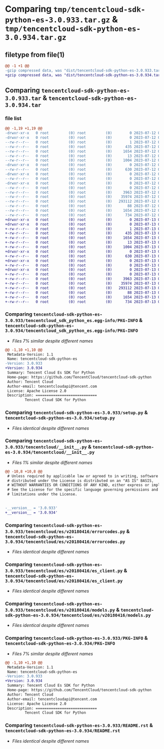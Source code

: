# Comparing `tmp/tencentcloud-sdk-python-es-3.0.933.tar.gz` & `tmp/tencentcloud-sdk-python-es-3.0.934.tar.gz`

## filetype from file(1)

```diff
@@ -1 +1 @@
-gzip compressed data, was "dist/tencentcloud-sdk-python-es-3.0.933.tar", last modified: Wed Jul 12 00:29:41 2023, max compression
+gzip compressed data, was "dist/tencentcloud-sdk-python-es-3.0.934.tar", last modified: Thu Jul 13 00:22:05 2023, max compression
```

## Comparing `tencentcloud-sdk-python-es-3.0.933.tar` & `tencentcloud-sdk-python-es-3.0.934.tar`

### file list

```diff
@@ -1,19 +1,19 @@
-drwxr-xr-x   0 root         (0) root         (0)        0 2023-07-12 00:29:41.000000 tencentcloud-sdk-python-es-3.0.933/
-drwxr-xr-x   0 root         (0) root         (0)        0 2023-07-12 00:29:41.000000 tencentcloud-sdk-python-es-3.0.933/tencentcloud_sdk_python_es.egg-info/
--rw-r--r--   0 root         (0) root         (0)        1 2023-07-12 00:29:41.000000 tencentcloud-sdk-python-es-3.0.933/tencentcloud_sdk_python_es.egg-info/dependency_links.txt
--rw-r--r--   0 root         (0) root         (0)      435 2023-07-12 00:29:41.000000 tencentcloud-sdk-python-es-3.0.933/tencentcloud_sdk_python_es.egg-info/SOURCES.txt
--rw-r--r--   0 root         (0) root         (0)     1654 2023-07-12 00:29:41.000000 tencentcloud-sdk-python-es-3.0.933/tencentcloud_sdk_python_es.egg-info/PKG-INFO
--rw-r--r--   0 root         (0) root         (0)       13 2023-07-12 00:29:41.000000 tencentcloud-sdk-python-es-3.0.933/tencentcloud_sdk_python_es.egg-info/top_level.txt
--rw-r--r--   0 root         (0) root         (0)     1004 2023-07-12 00:29:41.000000 tencentcloud-sdk-python-es-3.0.933/setup.py
-drwxr-xr-x   0 root         (0) root         (0)        0 2023-07-12 00:29:41.000000 tencentcloud-sdk-python-es-3.0.933/tencentcloud/
--rw-r--r--   0 root         (0) root         (0)      630 2023-07-12 00:29:41.000000 tencentcloud-sdk-python-es-3.0.933/tencentcloud/__init__.py
-drwxr-xr-x   0 root         (0) root         (0)        0 2023-07-12 00:29:41.000000 tencentcloud-sdk-python-es-3.0.933/tencentcloud/es/
--rw-r--r--   0 root         (0) root         (0)        0 2023-07-12 00:29:41.000000 tencentcloud-sdk-python-es-3.0.933/tencentcloud/es/__init__.py
-drwxr-xr-x   0 root         (0) root         (0)        0 2023-07-12 00:29:41.000000 tencentcloud-sdk-python-es-3.0.933/tencentcloud/es/v20180416/
--rw-r--r--   0 root         (0) root         (0)        0 2023-07-12 00:29:41.000000 tencentcloud-sdk-python-es-3.0.933/tencentcloud/es/v20180416/__init__.py
--rw-r--r--   0 root         (0) root         (0)     3963 2023-07-12 00:29:41.000000 tencentcloud-sdk-python-es-3.0.933/tencentcloud/es/v20180416/errorcodes.py
--rw-r--r--   0 root         (0) root         (0)    35974 2023-07-12 00:29:41.000000 tencentcloud-sdk-python-es-3.0.933/tencentcloud/es/v20180416/es_client.py
--rw-r--r--   0 root         (0) root         (0)   293112 2023-07-12 00:29:41.000000 tencentcloud-sdk-python-es-3.0.933/tencentcloud/es/v20180416/models.py
--rw-r--r--   0 root         (0) root         (0)       88 2023-07-12 00:29:41.000000 tencentcloud-sdk-python-es-3.0.933/setup.cfg
--rw-r--r--   0 root         (0) root         (0)     1654 2023-07-12 00:29:41.000000 tencentcloud-sdk-python-es-3.0.933/PKG-INFO
--rw-r--r--   0 root         (0) root         (0)      734 2023-07-12 00:29:41.000000 tencentcloud-sdk-python-es-3.0.933/README.rst
+drwxr-xr-x   0 root         (0) root         (0)        0 2023-07-13 00:22:05.000000 tencentcloud-sdk-python-es-3.0.934/
+drwxr-xr-x   0 root         (0) root         (0)        0 2023-07-13 00:22:05.000000 tencentcloud-sdk-python-es-3.0.934/tencentcloud_sdk_python_es.egg-info/
+-rw-r--r--   0 root         (0) root         (0)        1 2023-07-13 00:22:05.000000 tencentcloud-sdk-python-es-3.0.934/tencentcloud_sdk_python_es.egg-info/dependency_links.txt
+-rw-r--r--   0 root         (0) root         (0)      435 2023-07-13 00:22:05.000000 tencentcloud-sdk-python-es-3.0.934/tencentcloud_sdk_python_es.egg-info/SOURCES.txt
+-rw-r--r--   0 root         (0) root         (0)     1654 2023-07-13 00:22:05.000000 tencentcloud-sdk-python-es-3.0.934/tencentcloud_sdk_python_es.egg-info/PKG-INFO
+-rw-r--r--   0 root         (0) root         (0)       13 2023-07-13 00:22:05.000000 tencentcloud-sdk-python-es-3.0.934/tencentcloud_sdk_python_es.egg-info/top_level.txt
+-rw-r--r--   0 root         (0) root         (0)     1004 2023-07-13 00:22:05.000000 tencentcloud-sdk-python-es-3.0.934/setup.py
+drwxr-xr-x   0 root         (0) root         (0)        0 2023-07-13 00:22:05.000000 tencentcloud-sdk-python-es-3.0.934/tencentcloud/
+-rw-r--r--   0 root         (0) root         (0)      630 2023-07-13 00:22:05.000000 tencentcloud-sdk-python-es-3.0.934/tencentcloud/__init__.py
+drwxr-xr-x   0 root         (0) root         (0)        0 2023-07-13 00:22:05.000000 tencentcloud-sdk-python-es-3.0.934/tencentcloud/es/
+-rw-r--r--   0 root         (0) root         (0)        0 2023-07-13 00:22:05.000000 tencentcloud-sdk-python-es-3.0.934/tencentcloud/es/__init__.py
+drwxr-xr-x   0 root         (0) root         (0)        0 2023-07-13 00:22:05.000000 tencentcloud-sdk-python-es-3.0.934/tencentcloud/es/v20180416/
+-rw-r--r--   0 root         (0) root         (0)        0 2023-07-13 00:22:05.000000 tencentcloud-sdk-python-es-3.0.934/tencentcloud/es/v20180416/__init__.py
+-rw-r--r--   0 root         (0) root         (0)     3963 2023-07-13 00:22:05.000000 tencentcloud-sdk-python-es-3.0.934/tencentcloud/es/v20180416/errorcodes.py
+-rw-r--r--   0 root         (0) root         (0)    35974 2023-07-13 00:22:05.000000 tencentcloud-sdk-python-es-3.0.934/tencentcloud/es/v20180416/es_client.py
+-rw-r--r--   0 root         (0) root         (0)   293112 2023-07-13 00:22:05.000000 tencentcloud-sdk-python-es-3.0.934/tencentcloud/es/v20180416/models.py
+-rw-r--r--   0 root         (0) root         (0)       88 2023-07-13 00:22:05.000000 tencentcloud-sdk-python-es-3.0.934/setup.cfg
+-rw-r--r--   0 root         (0) root         (0)     1654 2023-07-13 00:22:05.000000 tencentcloud-sdk-python-es-3.0.934/PKG-INFO
+-rw-r--r--   0 root         (0) root         (0)      734 2023-07-13 00:22:05.000000 tencentcloud-sdk-python-es-3.0.934/README.rst
```

### Comparing `tencentcloud-sdk-python-es-3.0.933/tencentcloud_sdk_python_es.egg-info/PKG-INFO` & `tencentcloud-sdk-python-es-3.0.934/tencentcloud_sdk_python_es.egg-info/PKG-INFO`

 * *Files 7% similar despite different names*

```diff
@@ -1,10 +1,10 @@
 Metadata-Version: 1.1
 Name: tencentcloud-sdk-python-es
-Version: 3.0.933
+Version: 3.0.934
 Summary: Tencent Cloud Es SDK for Python
 Home-page: https://github.com/TencentCloud/tencentcloud-sdk-python
 Author: Tencent Cloud
 Author-email: tencentcloudapi@tencent.com
 License: Apache License 2.0
 Description: ============================
         Tencent Cloud SDK for Python
```

### Comparing `tencentcloud-sdk-python-es-3.0.933/setup.py` & `tencentcloud-sdk-python-es-3.0.934/setup.py`

 * *Files identical despite different names*

### Comparing `tencentcloud-sdk-python-es-3.0.933/tencentcloud/__init__.py` & `tencentcloud-sdk-python-es-3.0.934/tencentcloud/__init__.py`

 * *Files 1% similar despite different names*

```diff
@@ -10,8 +10,8 @@
 # Unless required by applicable law or agreed to in writing, software
 # distributed under the License is distributed on an "AS IS" BASIS,
 # WITHOUT WARRANTIES OR CONDITIONS OF ANY KIND, either express or implied.
 # See the License for the specific language governing permissions and
 # limitations under the License.
 
 
-__version__ = '3.0.933'
+__version__ = '3.0.934'
```

### Comparing `tencentcloud-sdk-python-es-3.0.933/tencentcloud/es/v20180416/errorcodes.py` & `tencentcloud-sdk-python-es-3.0.934/tencentcloud/es/v20180416/errorcodes.py`

 * *Files identical despite different names*

### Comparing `tencentcloud-sdk-python-es-3.0.933/tencentcloud/es/v20180416/es_client.py` & `tencentcloud-sdk-python-es-3.0.934/tencentcloud/es/v20180416/es_client.py`

 * *Files identical despite different names*

### Comparing `tencentcloud-sdk-python-es-3.0.933/tencentcloud/es/v20180416/models.py` & `tencentcloud-sdk-python-es-3.0.934/tencentcloud/es/v20180416/models.py`

 * *Files identical despite different names*

### Comparing `tencentcloud-sdk-python-es-3.0.933/PKG-INFO` & `tencentcloud-sdk-python-es-3.0.934/PKG-INFO`

 * *Files 7% similar despite different names*

```diff
@@ -1,10 +1,10 @@
 Metadata-Version: 1.1
 Name: tencentcloud-sdk-python-es
-Version: 3.0.933
+Version: 3.0.934
 Summary: Tencent Cloud Es SDK for Python
 Home-page: https://github.com/TencentCloud/tencentcloud-sdk-python
 Author: Tencent Cloud
 Author-email: tencentcloudapi@tencent.com
 License: Apache License 2.0
 Description: ============================
         Tencent Cloud SDK for Python
```

### Comparing `tencentcloud-sdk-python-es-3.0.933/README.rst` & `tencentcloud-sdk-python-es-3.0.934/README.rst`

 * *Files identical despite different names*

